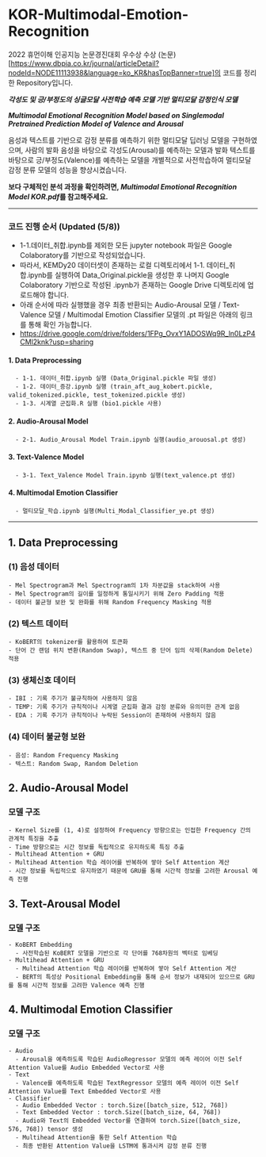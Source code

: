 # KOR-Multimodal-Emotion-Recognition
2022 휴먼이해 인공지능 논문경진대회 우수상 수상 (논문)[https://www.dbpia.co.kr/journal/articleDetail?nodeId=NODE11113938&language=ko_KR&hasTopBanner=true]의 코드를 정리한 Repository입니다. 


_**각성도 및 긍/부정도의 싱글모달 사전학습 예측 모델 기반 멀티모달 감정인식 모델**_

_**Multimodal Emotional Recognition Model based on Singlemodal Pretrained Prediction Model of Valence and Arousal**_


음성과 텍스트를 기반으로 감정 분류를 예측하기 위한 멀티모달 딥러닝 모델을 구현하였으며, 사람의 발화 음성을 바탕으로 각성도(Arousal)를 예측하는 모델과 발화 텍스트를 바탕으로 긍/부정도(Valence)를 예측하는 모델을 개별적으로 사전학습하여 멀티모달 감정 분류 모델의 성능을 향상시켰습니다.

**보다 구체적인 분석 과정을 확인하려면, *Multimodal Emotional Recognition Model KOR.pdf*를 참고해주세요.**

----
### 코드 진행 순서 (Updated (5/8))
  - 1-1.데이터_취합.ipynb를 제외한 모든 jupyter notebook 파일은 Google Colaboratory를 기반으로 작성되었습니다.
  - 따라서, KEMDy20 데이터셋이 존재하는 로컬 디렉토리에서 1-1. 데이터_취합.ipynb를 실행하여 Data_Original.pickle을 생성한 후 나머지 Google Colaboratory 기반으로 작성된 .ipynb가 존재하는 Google Drive 디렉토리에 업로드해야 합니다.
  - 아래 순서에 따라 실행했을 경우 최종 반환되는 Audio-Arousal 모델 / Text-Valence 모델 / Multimodal Emotion Classifier 모델의 .pt 파일은 아래의 링크를 통해 확인 가능합니다.
  - https://drive.google.com/drive/folders/1FPg_OvxY1ADOSWq9R_ln0LzP4CMl2knk?usp=sharing
#### 1. Data Preprocessing
      - 1-1. 데이터_취합.ipynb 실행 (Data_Original.pickle 파일 생성)
      - 1-2. 데이터_증강.ipynb 실행 (train_aft_aug_kobert.pickle, valid_tokenized.pickle, test_tokenized.pickle 생성)
      - 1-3. 시계열 군집화.R 실행 (bio1.pickle 사용)
#### 2. Audio-Arousal Model
      - 2-1. Audio_Arousal Model Train.ipynb 실행(audio_arouosal.pt 생성)
#### 3. Text-Valence Model
      - 3-1. Text_Valence Model Train.ipynb 실행(text_valence.pt 생성)
#### 4. Multimodal Emotion Classifier
      - 멀티모달_학습.ipynb 실행(Multi_Modal_Classifier_ye.pt 생성)
----

## 1. Data Preprocessing


###  (1) 음성 데이터
    - Mel Spectrogram과 Mel Spectrogram의 1차 차분값을 stack하여 사용
    - Mel Spectrogram의 길이를 일정하게 통일시키기 위해 Zero Padding 적용
    - 데이터 불균형 보완 및 완화를 위해 Random Frequency Masking 적용 
 
###  (2) 텍스트 데이터
    - KoBERT의 tokenizer를 활용하여 토큰화
    - 단어 간 랜덤 위치 변환(Random Swap), 텍스트 중 단어 임의 삭제(Random Delete) 적용
    
###  (3) 생체신호 데이터
    - IBI : 기록 주기가 불규칙하여 사용하지 않음
    - TEMP: 기록 주기가 규칙적이나 시계열 군집화 결과 감정 분류와 유의미한 관계 없음
    - EDA : 기록 주기가 규칙적이나 누락된 Session이 존재하여 사용하지 않음

###  (4) 데이터 불균형 보완
    - 음성: Random Frequency Masking
    - 텍스트: Random Swap, Random Deletion


## 2. Audio-Arousal Model

###  모델 구조
    - Kernel Size를 (1, 4)로 설정하여 Frequency 방향으로는 인접한 Frequency 간의 관계적 특징을 추출
    - Time 방향으로는 시간 정보를 독립적으로 유지하도록 특징 추출
    - Multihead Attention + GRU
    - Multihead Attention 학습 레이어를 반복하여 쌓아 Self Attention 계산
    - 시간 정보를 독립적으로 유지하였기 때문에 GRU를 통해 시간적 정보를 고려한 Arousal 예측 진행


## 3. Text-Arousal Model
###  모델 구조
    - KoBERT Embedding
      - 사전학습된 KoBERT 모델을 기반으로 각 단어를 768차원의 벡터로 임베딩
    - Multihead Attention + GRU
      - Multihead Attention 학습 레이어를 반복하여 쌓아 Self Attention 계산
      - BERT의 특성상 Positional Embedding을 통해 순서 정보가 내재되어 있으므로 GRU를 통해 시간적 정보를 고려한 Valence 예측 진행


## 4. Multimodal Emotion Classifier
###  모델 구조
    - Audio
      - Arousal을 예측하도록 학습된 AudioRegressor 모델의 예측 레이어 이전 Self Attention Value를 Audio Embedded Vector로 사용
    - Text
      - Valence를 예측하도록 학습된 TextRegressor 모델의 예측 레이어 이전 Self Attention Value를 Text Embedded Vector로 사용
    - Classifier
      - Audio Embedded Vector : torch.Size([batch_size, 512, 768])
      - Text Embedded Vector : torch.Size([batch_size, 64, 768])
      - Audio와 Text의 Embedded Vector를 연결하여 torch.Size([batch_size, 576, 768]) tensor 생성
      - Multihead Attention을 통한 Self Attention 학습
      - 최종 반환된 Attention Value을 LSTM에 통과시켜 감정 분류 진행

 
